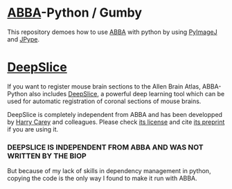 # [ABBA](https://biop.github.io/ijp-imagetoatlas/)-Python / Gumby

This repository demoes how to use [ABBA](https://biop.github.io/ijp-imagetoatlas/) with python by using [PyImageJ](https://github.com/imagej/pyimagej) and [JPype](https://github.com/jpype-project/jpype).

# [DeepSlice](https://github.com/PolarBean/DeepSlice)

If you want to register mouse brain sections to the Allen Brain Atlas, ABBA-Python also includes [DeepSlice](https://github.com/PolarBean/DeepSlice), a powerful deep learning tool which can be used for automatic registration of coronal sections of mouse brains. 

DeepSlice is completely independent from ABBA and has been developped by [Harry Carey](https://twitter.com/harrycarey2) and colleagues. Please check [its license](https://github.com/PolarBean/DeepSlice/blob/master/LICENSE) and cite [its preprint](https://www.biorxiv.org/content/10.1101/2022.04.28.489953v1?) if you are using it.

### DEEPSLICE IS INDEPENDENT FROM ABBA AND WAS NOT WRITTEN BY THE BIOP

But because of my lack of skills in dependency management in python, copying the code is the only way I found to make it run with ABBA.
